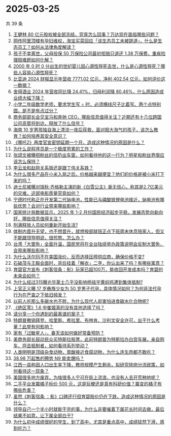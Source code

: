 # 2025-03-25

共 39 条

<!-- BEGIN -->
<!-- 最后更新时间 Tue Mar 25 2025 04:32:23 GMT+0800 (China Standard Time) -->

1. [王健林 80 亿元股权被全部冻结，究竟怎么回事？万达现在面临哪些问题？](https://www.zhihu.com/search?q=https%3A%2F%2Fapi.zhihu.com%2Fquestions%2F15657394578)
1. [网传阿里顶楼有孕妇维权，淘宝买菜回应「该生态员工未被辞退」，什么是生态员工？如何从法律角度解读？](https://www.zhihu.com/search?q=https%3A%2F%2Fapi.zhihu.com%2Fquestions%2F15678164353)
1. [孩子不幸离世，父母投保 50 万保险公司最初拒赔只退还 1.38 万保费，重疾险理赔难题如何化解？](https://www.zhihu.com/search?q=https%3A%2F%2Fapi.zhihu.com%2Fquestions%2F15654002084)
1. [2000 年 0 时 0 分出生的世纪婴儿因心源性猝死去世，什么是心源性猝死？哪些人容易心源性猝死？](https://www.zhihu.com/search?q=https%3A%2F%2Fapi.zhihu.com%2Fquestions%2F15658689284)
1. [比亚迪 2024 财报显示年营收 7771.02 亿元，净利 402.54 亿元，如何评价这一数据？](https://www.zhihu.com/search?q=https%3A%2F%2Fapi.zhihu.com%2Fquestions%2F15679199781)
1. [舍得酒业 2024 年营收同比降 24.41%，归母利润降 80.46%，什么原因造成业绩大幅下降？](https://www.zhihu.com/search?q=https%3A%2F%2Fapi.zhihu.com%2Fquestions%2F1887453420669072694)
1. [小学二年级数学老师，要求学生写 ÷ 时，必须横线尺子比着写、两个点特别圆，是不是有点过分？](https://www.zhihu.com/search?q=https%3A%2F%2Fapi.zhihu.com%2Fquestions%2F452000285)
1. [商务部部长会见宝马和奔驰 CEO，哪些信息值得关注？近期还有十几位跨国公司高管将到访，释放了什么信号？](https://www.zhihu.com/search?q=https%3A%2F%2Fapi.zhihu.com%2Fquestions%2F15596215038)
1. [海南 10 岁男孩独自海上漂流一夜后获救，面对胆大淘气的孩子，该怎么教育？如何培养其安全意识？](https://www.zhihu.com/search?q=https%3A%2F%2Fapi.zhihu.com%2Fquestions%2F15656085669)
1. [《哪吒2》再度官宣密钥延期一个月，造成这种情况的原因是什么？](https://www.zhihu.com/search?q=https%3A%2F%2Fapi.zhihu.com%2Fquestions%2F15471519639)
1. [为什么说程序员是一个极度劳累的工作？](https://www.zhihu.com/search?q=https%3A%2F%2Fapi.zhihu.com%2Fquestions%2F461572685)
1. [张颂文被曝把粉丝的信扔出车窗，如何看待他的这一行为？明星和粉丝界限应该怎么保持？](https://www.zhihu.com/search?q=https%3A%2F%2Fapi.zhihu.com%2Fquestions%2F15657738223)
1. [李云龙和赵刚关系铁还是跟丁伟关系铁？](https://www.zhihu.com/search?q=https%3A%2F%2Fapi.zhihu.com%2Fquestions%2F301339731)
1. [为什么很多产品在小米入局之后，价格越来越便宜？他们的价格是被小米打下来的吗？](https://www.zhihu.com/search?q=https%3A%2F%2Fapi.zhihu.com%2Fquestions%2F15377254074)
1. [迪士尼被曝对瑞秋·齐格勒主演的新《白雪公主》毫无信心，称其是2.7亿美元的灾难，这部电影质量究竟如何？](https://www.zhihu.com/search?q=https%3A%2F%2Fapi.zhihu.com%2Fquestions%2F14863879786)
1. [宁德时代称正在开发第二代钠电池，性能已与磷酸铁锂电池接近，钠电池有哪些优势？会对行业带来哪些影响？](https://www.zhihu.com/search?q=https%3A%2F%2Fapi.zhihu.com%2Fquestions%2F15186612962)
1. [国家统计局数据显示，2025 年 1-2 月份国民经济起步平稳，发展态势向新向好，哪些信息值得关注？](https://www.zhihu.com/search?q=https%3A%2F%2Fapi.zhihu.com%2Fquestions%2F15159186760)
1. [刑满释放人员如何重新开始生活?](https://www.zhihu.com/search?q=https%3A%2F%2Fapi.zhihu.com%2Fquestions%2F44127680)
1. [体制内晋升无望，也不想晋升，就想按部就班正点下班周末休息陪家人，但又不能跟领导明说，很煎熬，怎么办？](https://www.zhihu.com/search?q=https%3A%2F%2Fapi.zhihu.com%2Fquestions%2F1885600625737327178)
1. [台湾「大罢免」全面升温，国民党将在全台陆续举办政策说明会反制大罢免，会带来哪些影响？](https://www.zhihu.com/search?q=https%3A%2F%2Fapi.zhihu.com%2Fquestions%2F15628277578)
1. [为什么沃尔玛不在美国涨价，反而选择压榨供应商，确保价格不变?](https://www.zhihu.com/search?q=https%3A%2F%2Fapi.zhihu.com%2Fquestions%2F14809138371)
1. [石破茂与王毅会面时，背后挂着「解衣」二字，你认出来了吗？有哪些寓意？](https://www.zhihu.com/search?q=https%3A%2F%2Fapi.zhihu.com%2Fquestions%2F15578148896)
1. [育碧官方宣布《刺客信条：影》玩家已超100万，能收回开发成本吗？育碧的未来会如何？](https://www.zhihu.com/search?q=https%3A%2F%2Fapi.zhihu.com%2Fquestions%2F15481802336)
1. [为什么经过315曝光华莱士几乎没影响杨铭宇黄焖鸡遭到集体抵制?](https://www.zhihu.com/search?q=https%3A%2F%2Fapi.zhihu.com%2Fquestions%2F15446816958)
1. [上官正义曝 17 岁彝族少女为 50 岁男子代孕，具体情况如何？为何非法代孕行为在严查之下依旧频发？](https://www.zhihu.com/search?q=https%3A%2F%2Fapi.zhihu.com%2Fquestions%2F15653915559)
1. [以前人吃那么多碳水也不胖，为什么现代人却害怕进食碳水化合物呢?](https://www.zhihu.com/search?q=https%3A%2F%2Fapi.zhihu.com%2Fquestions%2F660487528)
1. [《绝区零》1.6 中崔姬真的没有其他选择了吗？](https://www.zhihu.com/search?q=https%3A%2F%2Fapi.zhihu.com%2Fquestions%2F14967504162)
1. [请分享一个你遇到的最离谱的案子？](https://www.zhihu.com/search?q=https%3A%2F%2Fapi.zhihu.com%2Fquestions%2F15426751516)
1. [特朗普撤销拜登、哈里斯、希拉里、布林肯、沙利文安全许可，出于什么考量？此举有何影响？](https://www.zhihu.com/search?q=https%3A%2F%2Fapi.zhihu.com%2Fquestions%2F15579316464)
1. [家有「过敏星人」，春天该如何做好常备预防？](https://www.zhihu.com/search?q=https%3A%2F%2Fapi.zhihu.com%2Fquestions%2F15614242613)
1. [美商务部长鼓动民众买特斯拉股票，此前特朗普为特斯拉办白宫车展，亲自购车，抨击抵制者，如何看待系列举动？](https://www.zhihu.com/search?q=https%3A%2F%2Fapi.zhihu.com%2Fquestions%2F15545953844)
1. [人类明明是顶级杂食动物，胃酸接近食腐动物，为什么连生肉都不敢吃？](https://www.zhihu.com/search?q=https%3A%2F%2Fapi.zhihu.com%2Fquestions%2F14159370972)
1. [38.98 万起售的腾势 N9 能卖爆吗？](https://www.zhihu.com/search?q=https%3A%2F%2Fapi.zhihu.com%2Fquestions%2F15512527961)
1. [江西一县称因人口出生率下降，教师规模产生剩余，拟研究转岗分流政策，如何看待这一现象？](https://www.zhihu.com/search?q=https%3A%2F%2Fapi.zhihu.com%2Fquestions%2F15470790067)
1. [美国很多地方废弃，为啥很多人宁可在街上流浪，也没有人去开荒种地呢？](https://www.zhihu.com/search?q=https%3A%2F%2Fapi.zhihu.com%2Fquestions%2F1886724020151485837)
1. [二手平台发霉橘子标价 500 元，这是玩梗还是真有科研价值？霉变的橘子有哪些危害？](https://www.zhihu.com/search?q=https%3A%2F%2Fapi.zhihu.com%2Fquestions%2F15539424051)
1. [虽然《刺客信条 ：影》口碑还行但育碧股价仍在下跌，造成这种情况的原因是什么？](https://www.zhihu.com/search?q=https%3A%2F%2Fapi.zhihu.com%2Fquestions%2F15396704226)
1. [领导自己一个半小时就能干完的事，为什么非要催着下属花长时间去做，最后结果不如意，让下属全部白干?](https://www.zhihu.com/search?q=https%3A%2F%2Fapi.zhihu.com%2Fquestions%2F1886570565789282494)
1. [为什么初中成绩很好的学生，到了高中，尤其是重点高中，成绩猛然下滑，感到吃力？](https://www.zhihu.com/search?q=https%3A%2F%2Fapi.zhihu.com%2Fquestions%2F280491744)

<!-- END -->
